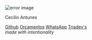 <!DOCTYPE html>
<html lang="pt-BR">
<head>
    <meta charset="UTF-8">
    <meta http-equiv="X-UA-Compatible" content="IE=edge">
    <meta name="viewport" content="width=device-width, initial-scale=1.0">
    <link rel="icon" href="img/favicon-irlen.png" sizes="32x32" />
    <link rel="stylesheet" href="https://cdnjs.cloudflare.com/ajax/libs/animate.css/4.1.1/animate.min.css" />
    <link rel="stylesheet" href="style.css">
    <title>Linktree - Cecilio Antunes</title>
</head>
<body>
    <div class="container animate__animated animate__zoomIn">
        <div class="overlay">
            <!-- profile picture -->
            <div class="profile">
                <img src="https://pps.whatsapp.net/v/t61.24694-24/346214896_809522187471105_5060523658802878981_n.jpg?ccb=11-4&oh=01_AdSKdaYmUYV4y1Qo9s9eTrs58Wsmy6OQsngkHb7bt0uHuA&oe=64B43109" alt="error image" class="animate__animated
          animate__pulse animate__infinite" />
                <p class="animate__animated animate__fadeInDownBig">Cecilio Antunes</p>
            </div>
            <!-- link tree button -->
            <div class="link">
                <a href="https://github.com/CecilioAntunes" target="_blank"
                    class="animate__animated animate__bounceInLeft animate__delay-1s">Github</a>
                    <a href="mailto:antunescecilio@gmail.com" target="_blank"
                        class="animate__animated animate__bounceInLeft animate__delay-2s">Orçamentos</a>
                <a href="https://wa.me/5585992055551" target="_blank" 
                    class="animate__animated animate__bounceInLeft animate__delay-3s">WhatsApp</a>
                <a href="https://instagram.com/Triadevs_" target="_blank"
                    class="animate__animated animate__bounceInLeft animate__delay-4s">Triadev's</a>
            </div>
            <!-- footer -->
            <div class="footer animate__animated animate__bounceInUp
        animate__delay-5s">
                <i>made with intentionality</i>
            </div>
        </div>
    </div>
</body>
</html>